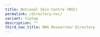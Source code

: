 ```yaml
---
title: National Skin Centre (NSC)
permalink: /directory-nsc/
variant: tiptap
description: ""
third_nav_title: NHG Researcher Directory
---
```

